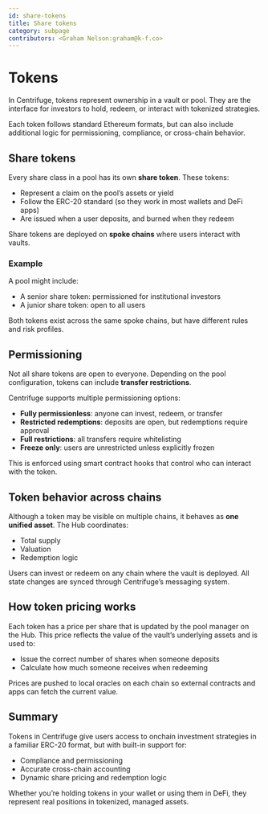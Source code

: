 ```yaml
---
id: share-tokens
title: Share tokens
category: subpage
contributors: <Graham Nelson:graham@k-f.co>
---
```


# Tokens

In Centrifuge, tokens represent ownership in a vault or pool. They are the interface for investors to hold, redeem, or interact with tokenized strategies.

Each token follows standard Ethereum formats, but can also include additional logic for permissioning, compliance, or cross-chain behavior.

## Share tokens

Every share class in a pool has its own **share token**. These tokens:

- Represent a claim on the pool’s assets or yield  
- Follow the ERC-20 standard (so they work in most wallets and DeFi apps)  
- Are issued when a user deposits, and burned when they redeem  

Share tokens are deployed on **spoke chains** where users interact with vaults.

### Example

A pool might include:

- A senior share token: permissioned for institutional investors  
- A junior share token: open to all users  

Both tokens exist across the same spoke chains, but have different rules and risk profiles.

## Permissioning

Not all share tokens are open to everyone. Depending on the pool configuration, tokens can include **transfer restrictions**.

Centrifuge supports multiple permissioning options:

- **Fully permissionless**: anyone can invest, redeem, or transfer  
- **Restricted redemptions**: deposits are open, but redemptions require approval  
- **Full restrictions**: all transfers require whitelisting  
- **Freeze only**: users are unrestricted unless explicitly frozen  

This is enforced using smart contract hooks that control who can interact with the token.

## Token behavior across chains

Although a token may be visible on multiple chains, it behaves as **one unified asset**. The Hub coordinates:

- Total supply  
- Valuation  
- Redemption logic  

Users can invest or redeem on any chain where the vault is deployed. All state changes are synced through Centrifuge’s messaging system.

## How token pricing works

Each token has a price per share that is updated by the pool manager on the Hub. This price reflects the value of the vault’s underlying assets and is used to:

- Issue the correct number of shares when someone deposits  
- Calculate how much someone receives when redeeming  

Prices are pushed to local oracles on each chain so external contracts and apps can fetch the current value.

## Summary

Tokens in Centrifuge give users access to onchain investment strategies in a familiar ERC-20 format, but with built-in support for:

- Compliance and permissioning  
- Accurate cross-chain accounting  
- Dynamic share pricing and redemption logic  

Whether you’re holding tokens in your wallet or using them in DeFi, they represent real positions in tokenized, managed assets.